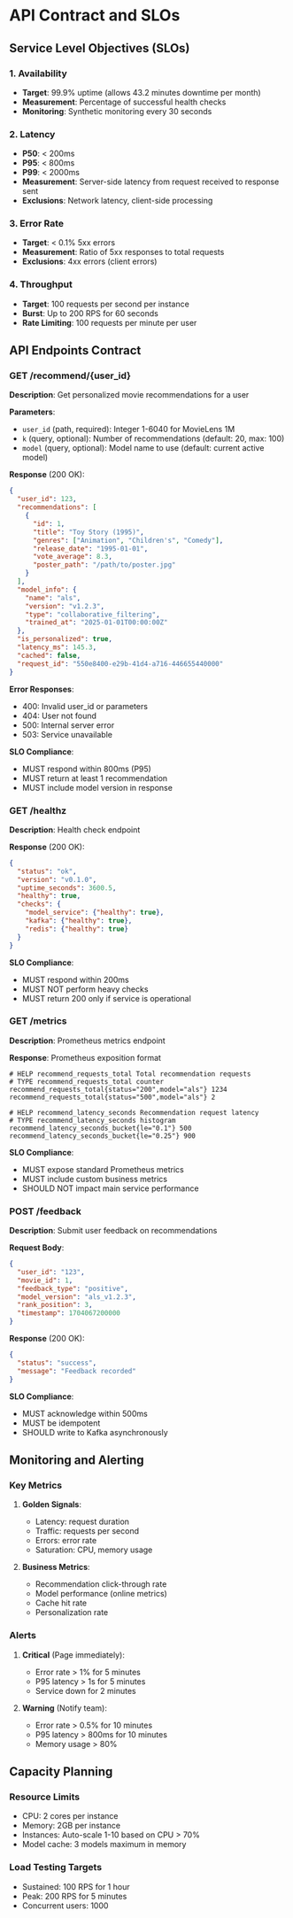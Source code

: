 # API Contract and SLOs

## Service Level Objectives (SLOs)

### 1. Availability
- **Target**: 99.9% uptime (allows 43.2 minutes downtime per month)
- **Measurement**: Percentage of successful health checks
- **Monitoring**: Synthetic monitoring every 30 seconds

### 2. Latency
- **P50**: < 200ms
- **P95**: < 800ms  
- **P99**: < 2000ms
- **Measurement**: Server-side latency from request received to response sent
- **Exclusions**: Network latency, client-side processing

### 3. Error Rate
- **Target**: < 0.1% 5xx errors
- **Measurement**: Ratio of 5xx responses to total requests
- **Exclusions**: 4xx errors (client errors)

### 4. Throughput
- **Target**: 100 requests per second per instance
- **Burst**: Up to 200 RPS for 60 seconds
- **Rate Limiting**: 100 requests per minute per user

## API Endpoints Contract

### GET /recommend/{user_id}

**Description**: Get personalized movie recommendations for a user

**Parameters**:
- `user_id` (path, required): Integer 1-6040 for MovieLens 1M
- `k` (query, optional): Number of recommendations (default: 20, max: 100)
- `model` (query, optional): Model name to use (default: current active model)

**Response** (200 OK):
```json
{
  "user_id": 123,
  "recommendations": [
    {
      "id": 1,
      "title": "Toy Story (1995)",
      "genres": ["Animation", "Children's", "Comedy"],
      "release_date": "1995-01-01",
      "vote_average": 8.3,
      "poster_path": "/path/to/poster.jpg"
    }
  ],
  "model_info": {
    "name": "als",
    "version": "v1.2.3",
    "type": "collaborative_filtering",
    "trained_at": "2025-01-01T00:00:00Z"
  },
  "is_personalized": true,
  "latency_ms": 145.3,
  "cached": false,
  "request_id": "550e8400-e29b-41d4-a716-446655440000"
}
```

**Error Responses**:
- 400: Invalid user_id or parameters
- 404: User not found
- 500: Internal server error
- 503: Service unavailable

**SLO Compliance**:
- MUST respond within 800ms (P95)
- MUST return at least 1 recommendation
- MUST include model version in response

### GET /healthz

**Description**: Health check endpoint

**Response** (200 OK):
```json
{
  "status": "ok",
  "version": "v0.1.0",
  "uptime_seconds": 3600.5,
  "healthy": true,
  "checks": {
    "model_service": {"healthy": true},
    "kafka": {"healthy": true},
    "redis": {"healthy": true}
  }
}
```

**SLO Compliance**:
- MUST respond within 200ms
- MUST NOT perform heavy checks
- MUST return 200 only if service is operational

### GET /metrics

**Description**: Prometheus metrics endpoint

**Response**: Prometheus exposition format
```
# HELP recommend_requests_total Total recommendation requests
# TYPE recommend_requests_total counter
recommend_requests_total{status="200",model="als"} 1234
recommend_requests_total{status="500",model="als"} 2

# HELP recommend_latency_seconds Recommendation request latency
# TYPE recommend_latency_seconds histogram
recommend_latency_seconds_bucket{le="0.1"} 500
recommend_latency_seconds_bucket{le="0.25"} 900
```

**SLO Compliance**:
- MUST expose standard Prometheus metrics
- MUST include custom business metrics
- SHOULD NOT impact main service performance

### POST /feedback

**Description**: Submit user feedback on recommendations

**Request Body**:
```json
{
  "user_id": "123",
  "movie_id": 1,
  "feedback_type": "positive",
  "model_version": "als_v1.2.3",
  "rank_position": 3,
  "timestamp": 1704067200000
}
```

**Response** (200 OK):
```json
{
  "status": "success",
  "message": "Feedback recorded"
}
```

**SLO Compliance**:
- MUST acknowledge within 500ms
- MUST be idempotent
- SHOULD write to Kafka asynchronously

## Monitoring and Alerting

### Key Metrics
1. **Golden Signals**:
   - Latency: request duration
   - Traffic: requests per second
   - Errors: error rate
   - Saturation: CPU, memory usage

2. **Business Metrics**:
   - Recommendation click-through rate
   - Model performance (online metrics)
   - Cache hit rate
   - Personalization rate

### Alerts
1. **Critical** (Page immediately):
   - Error rate > 1% for 5 minutes
   - P95 latency > 1s for 5 minutes
   - Service down for 2 minutes

2. **Warning** (Notify team):
   - Error rate > 0.5% for 10 minutes
   - P95 latency > 800ms for 10 minutes
   - Memory usage > 80%

## Capacity Planning

### Resource Limits
- CPU: 2 cores per instance
- Memory: 2GB per instance
- Instances: Auto-scale 1-10 based on CPU > 70%
- Model cache: 3 models maximum in memory

### Load Testing Targets
- Sustained: 100 RPS for 1 hour
- Peak: 200 RPS for 5 minutes
- Concurrent users: 1000